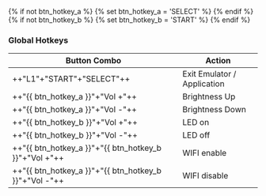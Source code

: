 {% if not btn_hotkey_a %}
{% set btn_hotkey_a = 'SELECT' %}
{% endif %}
{% if not btn_hotkey_b %}
{% set btn_hotkey_b = 'START' %}
{% endif %}

### Global Hotkeys

| Button Combo | Action |
| -- | -- |
| ++"L1"+"START"+"SELECT"++ | Exit Emulator / Application |
| ++"{{ btn_hotkey_a }}"+"Vol \+"++ | Brightness Up |
| ++"{{ btn_hotkey_a }}"+"Vol -"++ | Brightness Down |
| ++"{{ btn_hotkey_b }}"+"Vol \+"++ | LED on |
| ++"{{ btn_hotkey_b }}"+"Vol -"++ | LED off |
| ++"{{ btn_hotkey_a }}"+"{{ btn_hotkey_b }}"+"Vol \+"++ | WIFI enable |
| ++"{{ btn_hotkey_a }}"+"{{ btn_hotkey_b }}"+"Vol -"++ | WIFI disable |
